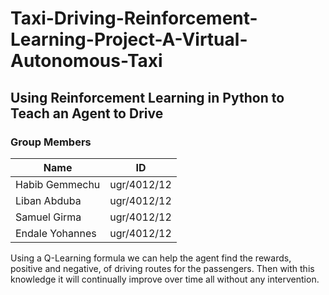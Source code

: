 # Taxi-Driving-Reinforcement-Learning-Project-A-Virtual-Autonomous-Taxi

## Using Reinforcement Learning in Python to Teach an Agent to Drive

### Group Members
| Name            | ID          |
|-----------------|-------------|
| Habib Gemmechu  | ugr/4012/12 |
| Liban Abduba    | ugr/4012/12 |
| Samuel Girma    | ugr/4012/12 |
| Endale Yohannes | ugr/4012/12 |


Using a Q-Learning formula we can help the agent find the rewards, positive and negative, of driving routes for the passengers. Then with this knowledge it will continually improve over time all without any intervention.


